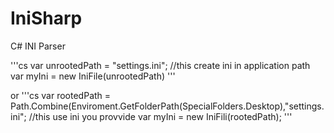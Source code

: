 IniSharp
========

C# INI Parser

'''cs
  var unrootedPath = "settings.ini"; //this create ini in application path
  var myIni = new IniFile(unrootedPath)
'''

or
'''cs
  var rootedPath = Path.Combine(Enviroment.GetFolderPath(SpecialFolders.Desktop),"settings.ini"; //this use ini you provvide
  var myIni = new IniFili(rootedPath);
'''
